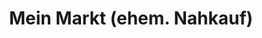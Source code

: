 ---
title: "Mein Markt (ehem. Nahkauf)"
url: /sitzendorf/mein-markt-ehem-nahkauf/
shop: Supermarkt
---